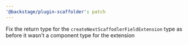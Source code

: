 ```yaml
---
'@backstage/plugin-scaffolder': patch
---
```


Fix the return type for the `createNextScaffodlerFieldExtension` type as before it wasn't a component type for the extension
